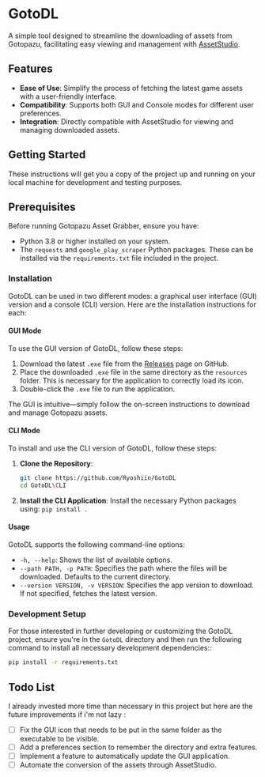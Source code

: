 # GotoDL

A simple tool designed to streamline the downloading of assets from Gotopazu, facilitating easy viewing and management with [AssetStudio](https://github.com/Perfare/AssetStudio). 

## Features

- **Ease of Use**: Simplify the process of fetching the latest game assets with a user-friendly interface.
- **Compatibility**: Supports both GUI and Console modes for different user preferences.
- **Integration**: Directly compatible with AssetStudio for viewing and managing downloaded assets.

## Getting Started

These instructions will get you a copy of the project up and running on your local machine for development and testing purposes.

## Prerequisites

Before running Gotopazu Asset Grabber, ensure you have:

- Python 3.8 or higher installed on your system.
- The `requests` and `google_play_scraper` Python packages. These can be installed via the `requirements.txt` file included in the project.

### Installation

GotoDL can be used in two different modes: a graphical user interface (GUI) version and a console (CLI) version. Here are the installation instructions for each:

#### GUI Mode

To use the GUI version of GotoDL, follow these steps:

1. Download the latest `.exe` file from the [Releases](https://github.com/Ryoshiin/GotoDL/releases/latest) page on GitHub.
2. Place the downloaded `.exe` file in the same directory as the `resources` folder. This is necessary for the application to correctly load its icon.
3. Double-click the `.exe` file to run the application.

The GUI is intuitive—simply follow the on-screen instructions to download and manage Gotopazu assets.

#### CLI Mode

To install and use the CLI version of GotoDL, follow these steps:

1. **Clone the Repository**:
	```bash
	git clone https://github.com/Ryoshiin/GotoDL
	cd GotoDL\CLI
	```
2. **Install the CLI Application**:
	Install the necessary Python packages using: 
	```pip install .```

#### Usage

GotoDL supports the following command-line options:

- `-h, --help`: Shows the list of available options.
- `--path PATH, -p PATH`: Specifies the path where the files will be downloaded. Defaults to the current directory.
- `--version VERSION, -v VERSION`: Specifies the app version to download. If not specified, fetches the latest version.


### Development Setup

For those interested in further developing or customizing the GotoDL project, ensure you're in the `GotoDL` directory and then run the following command to install all necessary development dependencies::

```bash
pip install -r requirements.txt
```

## Todo List

I already invested more time than necessary in this project but here are the future improvements if i'm not lazy : 
- [ ] Fix the GUI icon that needs to be put in the same folder as the executable to be visible.
- [ ] Add a preferences section to remember the directory and extra features.
- [ ] Implement a feature to automatically update the GUI application.
- [ ] Automate the conversion of the assets through AssetStudio.